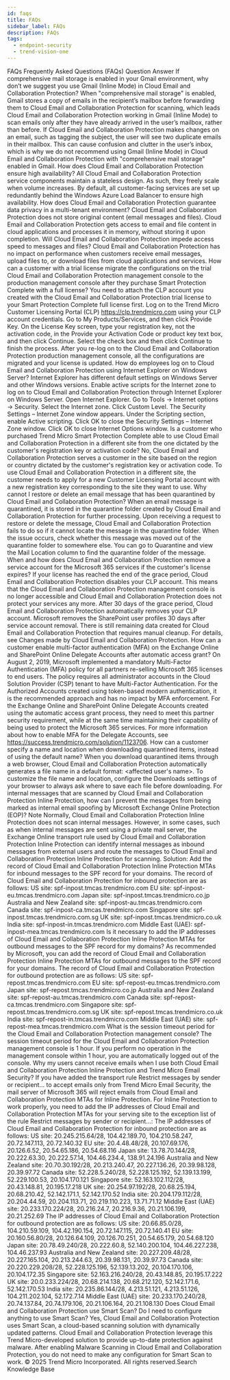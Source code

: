 ```yaml
---
id: faqs
title: FAQs
sidebar_label: FAQs
description: FAQs
tags:
  - endpoint-security
  - trend-vision-one
---
```


 FAQs Frequently Asked Questions (FAQs) Question Answer If comprehensive mail storage is enabled in your Gmail environment, why don’t we suggest you use Gmail (Inline Mode) in Cloud Email and Collaboration Protection? When "comprehensive mail storage" is enabled, Gmail stores a copy of emails in the recipient’s mailbox before forwarding them to Cloud Email and Collaboration Protection for scanning, which leads Cloud Email and Collaboration Protection working in Gmail (Inline Mode) to scan emails only after they have already arrived in the user’s mailbox, rather than before. If Cloud Email and Collaboration Protection makes changes on an email, such as tagging the subject, the user will see two duplicate emails in their mailbox. This can cause confusion and clutter in the user’s inbox, which is why we do not recommend using Gmail (Inline Mode) in Cloud Email and Collaboration Protection with "comprehensive mail storage" enabled in Gmail. How does Cloud Email and Collaboration Protection ensure high availability? All Cloud Email and Collaboration Protection service components maintain a stateless design. As such, they freely scale when volume increases. By default, all customer-facing services are set up redundantly behind the Windows Azure Load Balancer to ensure high availability. How does Cloud Email and Collaboration Protection guarantee data privacy in a multi-tenant environment? Cloud Email and Collaboration Protection does not store original content (email messages and files). Cloud Email and Collaboration Protection gets access to email and file content in cloud applications and processes it in memory, without storing it upon completion. Will Cloud Email and Collaboration Protection impede access speed to messages and files? Cloud Email and Collaboration Protection has no impact on performance when customers receive email messages, upload files to, or download files from cloud applications and services. How can a customer with a trial license migrate the configurations on the trial Cloud Email and Collaboration Protection management console to the production management console after they purchase Smart Protection Complete with a full license? You need to attach the CLP account you created with the Cloud Email and Collaboration Protection trial license to your Smart Protection Complete full license first. Log on to the Trend Micro Customer Licensing Portal (CLP) https://clp.trendmicro.com using your CLP account credentials. Go to My Products/Services, and then click Provide Key. On the License Key screen, type your registration key, not the activation code, in the Provide your Activation Code or product key text box, and then click Continue. Select the check box and then click Continue to finish the process. After you re-log on to the Cloud Email and Collaboration Protection production management console, all the configurations are migrated and your license is updated. How do employees log on to Cloud Email and Collaboration Protection using Internet Explorer on Windows Server? Internet Explorer has different default settings on Windows Server and other Windows versions. Enable active scripts for the Internet zone to log on to Cloud Email and Collaboration Protection through Internet Explorer on Windows Server. Open Internet Explorer. Go to Tools → Internet options → Security. Select the Internet zone. Click Custom Level. The Security Settings – Internet Zone window appears. Under the Scripting section, enable Active scripting. Click OK to close the Security Settings – Internet Zone window. Click OK to close Internet Options window. Is a customer who purchased Trend Micro Smart Protection Complete able to use Cloud Email and Collaboration Protection in a different site from the one dictated by the customer's registration key or activation code? No, Cloud Email and Collaboration Protection serves a customer in the site based on the region or country dictated by the customer's registration key or activation code. To use Cloud Email and Collaboration Protection in a different site, the customer needs to apply for a new Customer Licensing Portal account with a new registration key corresponding to the site they want to use. Why cannot I restore or delete an email message that has been quarantined by Cloud Email and Collaboration Protection? When an email message is quarantined, it is stored in the quarantine folder created by Cloud Email and Collaboration Protection for further processing. Upon receiving a request to restore or delete the message, Cloud Email and Collaboration Protection fails to do so if it cannot locate the message in the quarantine folder. When the issue occurs, check whether this message was moved out of the quarantine folder to somewhere else. You can go to Quarantine and view the Mail Location column to find the quarantine folder of the message. When and how does Cloud Email and Collaboration Protection remove a service account for the Microsoft 365 services if the customer's license expires? If your license has reached the end of the grace period, Cloud Email and Collaboration Protection disables your CLP account. This means that the Cloud Email and Collaboration Protection management console is no longer accessible and Cloud Email and Collaboration Protection does not protect your services any more. After 30 days of the grace period, Cloud Email and Collaboration Protection automatically removes your CLP account. Microsoft removes the SharePoint user profiles 30 days after service account removal. There is still remaining data created for Cloud Email and Collaboration Protection that requires manual cleanup. For details, see Changes made by Cloud Email and Collaboration Protection. How can a customer enable multi-factor authentication (MFA) on the Exchange Online and SharePoint Online Delegate Accounts after automatic access grant? On August 2, 2019, Microsoft implemented a mandatory Multi-Factor Authentication (MFA) policy for all partners re-selling Microsoft 365 licenses to end users. The policy requires all administrator accounts in the Cloud Solution Provider (CSP) tenant to have Multi-Factor Authentication. For the Authorized Accounts created using token-based modern authentication, it is the recommended approach and has no impact by MFA enforcement. For the Exchange Online and SharePoint Online Delegate Accounts created using the automatic access grant process, they need to meet this partner security requirement, while at the same time maintaining their capability of being used to protect the Microsoft 365 services. For more information about how to enable MFA for the Delegate Accounts, see https://success.trendmicro.com/solution/1123706. How can a customer specify a name and location when downloading quarantined items, instead of using the default name? When you download quarantined items through a web browser, Cloud Email and Collaboration Protection automatically generates a file name in a default format: <timestamp>_<email subject or file name>_<affected user's name>. To customize the file name and location, configure the Downloads settings of your browser to always ask where to save each file before downloading. For internal messages that are scanned by Cloud Email and Collaboration Protection Inline Protection, how can I prevent the messages from being marked as internal email spoofing by Microsoft Exchange Online Protection (EOP)? Note Normally, Cloud Email and Collaboration Protection Inline Protection does not scan internal messages. However, in some cases, such as when internal messages are sent using a private mail server, the Exchange Online transport rule used by Cloud Email and Collaboration Protection Inline Protection can identify internal messages as inbound messages from external users and route the messages to Cloud Email and Collaboration Protection Inline Protection for scanning. Solution: Add the record of Cloud Email and Collaboration Protection Inline Protection MTAs for inbound messages to the SPF record for your domains. The record of Cloud Email and Collaboration Protection for inbound protection are as follows: US site: spf-inpost.tmcas.trendmicro.com EU site: spf-inpost-eu.tmcas.trendmicro.com Japan site: spf-inpost.tmcas.trendmicro.co.jp Australia and New Zealand site: spf-inpost-au.tmcas.trendmicro.com Canada site: spf-inpost-ca.tmcas.trendmicro.com Singapore site: spf-inpost.tmcas.trendmicro.com.sg UK site: spf-inpost.tmcas.trendmicro.co.uk India site: spf-inpost-in.tmcas.trendmicro.com Middle East (UAE): spf-inpost-mea.tmcas.trendmicro.com Is it necessary to add the IP addresses of Cloud Email and Collaboration Protection Inline Protection MTAs for outbound messages to the SPF record for my domains? As recommended by Microsoft, you can add the record of Cloud Email and Collaboration Protection Inline Protection MTAs for outbound messages to the SPF record for your domains. The record of Cloud Email and Collaboration Protection for outbound protection are as follows: US site: spf-repost.tmcas.trendmicro.com EU site: spf-repost-eu.tmcas.trendmicro.com Japan site: spf-repost.tmcas.trendmicro.co.jp Australia and New Zealand site: spf-repost-au.tmcas.trendmicro.com Canada site: spf-repost-ca.tmcas.trendmicro.com Singapore site: spf-repost.tmcas.trendmicro.com.sg UK site: spf-repost.tmcas.trendmicro.co.uk India site: spf-repost-in.tmcas.trendmicro.com Middle East (UAE) site: spf-repost-mea.tmcas.trendmicro.com What is the session timeout period for the Cloud Email and Collaboration Protection management console? The session timeout period for the Cloud Email and Collaboration Protection management console is 1 hour. If you perform no operation in the management console within 1 hour, you are automatically logged out of the console. Why my users cannot receive emails when I use both Cloud Email and Collaboration Protection Inline Protection and Trend Micro Email Security? If you have added the transport rule Restrict messages by sender or recipient... to accept emails only from Trend Micro Email Security, the mail server of Microsoft 365 will reject emails from Cloud Email and Collaboration Protection MTAs for Inline Protection. For Inline Protection to work properly, you need to add the IP addresses of Cloud Email and Collaboration Protection MTAs for your serving site to the exception list of the rule Restrict messages by sender or recipient...: The IP addresses of Cloud Email and Collaboration Protection for inbound protection are as follows: US site: 20.245.215.64/28, 104.42.189.70, 104.210.58.247, 20.72.147.113, 20.72.140.32 EU site: 20.4.48.48/28, 20.107.69.176, 20.126.6.52, 20.54.65.186, 20.54.68.116 Japan site: 13.78.70.144/28, 20.222.63.30, 20.222.57.14, 104.46.234.4, 138.91.24.196 Australia and New Zealand site: 20.70.30.192/28, 20.213.240.47, 20.227.136.26, 20.39.98.128, 20.39.97.72 Canada site: 52.228.5.240/28, 52.228.125.192, 52.139.13.199, 52.229.100.53, 20.104.170.121 Singapore site: 52.163.102.112/28, 20.43.148.81, 20.195.17.218 UK site: 20.254.97.192/28, 20.68.25.194, 20.68.210.42, 52.142.171.1, 52.142.170.52 India site: 20.204.179.112/28, 20.204.44.59, 20.204.113.71, 20.219.110.223, 13.71.71.12 Middle East (UAE) site: 20.233.170.224/28, 20.216.24.7, 20.216.9.36, 20.21.106.199, 20.21.252.69 The IP addresses of Cloud Email and Collaboration Protection for outbound protection are as follows: US site: 20.66.85.0/28, 104.210.59.109, 104.42.190.154, 20.72.147.115, 20.72.140.41 EU site: 20.160.56.80/28, 20.126.64.109, 20.126.70.251, 20.54.65.179, 20.54.68.120 Japan site: 20.78.49.240/28, 20.222.60.8, 52.140.200.104, 104.46.227.238, 104.46.237.93 Australia and New Zealand site: 20.227.209.48/28, 20.227.165.104, 20.213.244.63, 20.39.98.131, 20.39.97.73 Canada site: 20.220.229.208/28, 52.228.125.196, 52.139.13.202, 20.104.170.106, 20.104.172.35 Singapore site: 52.163.216.240/28, 20.43.148.85, 20.195.17.222 UK site: 20.0.233.224/28, 20.68.214.138, 20.68.212.120, 52.142.171.6, 52.142.170.53 India site: 20.235.86.144/28, 4.213.51.121, 4.213.51.126, 104.211.202.104, 52.172.7.14 Middle East (UAE) site: 20.233.170.240/28, 20.74.137.84, 20.74.179.106, 20.21.106.164, 20.21.108.130 Does Cloud Email and Collaboration Protection use Smart Scan? Do I need to configure anything to use Smart Scan? Yes, Cloud Email and Collaboration Protection uses Smart Scan, a cloud-based scanning solution with dynamically updated patterns. Cloud Email and Collaboration Protection leverage this Trend Micro-developed solution to provide up-to-date protection against malware. After enabling Malware Scanning in Cloud Email and Collaboration Protection, you do not need to make any configuration for Smart Scan to work. © 2025 Trend Micro Incorporated. All rights reserved.Search Knowledge Base